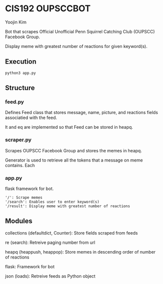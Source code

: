 # CIS192 OUPSCCBOT

Yoojin Kim

Bot that scrapes Official Unofficial Penn Squirrel Catching Club (OUPSCC) Facebook Group.

Display meme with greatest number of reactions for given keyword(s).

## Execution

```
python3 app.py
```

## Structure

### feed.py

Defines Feed class that stores message, name, picture, and reactions fields associatied with the feed.

lt and eq are implemented so that Feed can be stored in heapq.


### scraper.py

Scrapes OUPSCC Facebook Group and stores the memes in heapq.

Generator is used to retrieve all the tokens that a message on meme contains.
Each

### app.py

flask framework for bot.

```
'/': Scrape memes
'/search': Enables user to enter keyword(s)
'/result': Display meme with greatest number of reactions
```

## Modules

collections (defaultdict, Counter): Store fields scraped from feeds

re (search): Retreive paging number from url

heapq (heappush, heappop): Store memes in descending order of number of reactions

flask: Framework for bot

json (loads): Retreive feeds as Python object